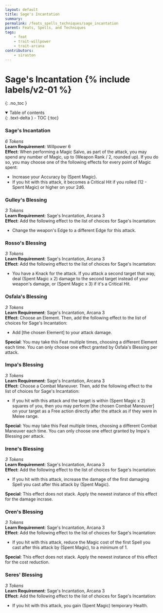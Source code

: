 ```yaml
---
layout: default
title: Sage's Incantation
summary:
permalink: /feats_spells_techniques/sage_incantation
parent: Feats, Spells, and Techniques
tags:
    - feat
    - trait-willpower
    - trait-arcana
contributors:
    - siraston
---
```


# Sage's Incantation {% include labels/v2-01 %}
{: .no_toc }

<details open markdown="block">
  <summary>
    Table of contents
  </summary>
  {: .text-delta }
- TOC
{:toc}
</details>

### Sage's Incantation
*6 Tokens*  
**Learn Requirement**: Willpower 6  
**Effect**: When performing a Magic Salvo, as part of the attack, you may spend any number of Magic, up to (Weapon Rank / 2, rounded up). If you do so, you may choose one of the following effects for every point of Magic spent:
* Increase your Accuracy by (Spent Magic).
* If you hit with this attack, it becomes a Critical Hit if you rolled (12 - Spent Magic) or higher on your 2d6.

### Gulley's Blessing
*3 Tokens*  
**Learn Requirement**: Sage's Incantation, Arcana 3  
**Effect**: Add the following effect to the list of choices for Sage's Incantation:
* Change the weapon's Edge to a different Edge for this attack.

### Rosso's Blessing
*3 Tokens*  
**Learn Requirement**: Sage's Incantation, Arcana 3  
**Effect**: Add the following effect to the list of choices for Sage's Incantation:
* You have a Knack for the attack. If you attack a second target that way, deal (Spent Magic x 2) damage to the second target instead of your weapon's damage, or (Spent Magic x 3) if it's a Critical Hit.

### Osfala's Blessing
*3 Tokens*  
**Learn Requirement**: Sage's Incantation, Arcana 3  
**Effect**: Choose an Element. Then, add the following effect to the list of choices for Sage's Incantation:
* Add [the chosen Element] to your attack damage.

**Special**: You may take this Feat multiple times, choosing a different Element each time. You can only choose one effect granted by Osfala's Blessing per attack.

### Impa's Blessing
*3 Tokens*  
**Learn Requirement**: Sage's Incantation, Arcana 3  
**Effect**: Choose a Combat Maneuver. Then, add the following effect to the list of choices for Sage's Incantation:
* If you hit with this attack and the target is within (Spent Magic x 2) squares of you, then you may perform [the chosen Combat Maneuver] on your target as a Free action directly after the attack as if they were in Melee range.

**Special**: You may take this Feat multiple times, choosing a different Combat Maneuver each time. You can only choose one effect granted by Impa's Blessing per attack.

### Irene's Blessing
*3 Tokens*  
**Learn Requirement**: Sage's Incantation, Arcana 3  
**Effect**: Add the following effect to the list of choices for Sage's Incantation:
* If you hit with this attack, increase the damage of the first damaging Spell you cast after this attack by (Spent Magic).

**Special**: This effect does not stack. Apply the newest instance of this effect for the damage incrase.

### Oren's Blessing
*3 Tokens*  
**Learn Requirement**: Sage's Incantation, Arcana 3  
**Effect**: Add the following effect to the list of choices for Sage's Incantation:
* If you hit with this attack, reduce the Magic cost of the first Spell you cast after this attack by (Spent Magic), to a minimum of 1.

**Special**: This effect does not stack. Apply the newest instance of this effect for the cost reduction.

### Seres' Blessing
*3 Tokens*  
**Learn Requirement**: Sage's Incantation, Arcana 3  
**Effect**: Add the following effect to the list of choices for Sage's Incantation:
* If you hit with this attack, you gain (Spent Magic) temporary Health.